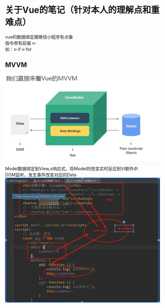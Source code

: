 # 关于Vue的笔记（针对本人的理解点和重难点）  

vue的数据绑定跟微信小程序有点像  
指令带有前缀 v-  
如：v-if v-for

## MVVM 
![MVVMpocture](images/notesImages/MVVM.png)
Model数据绑定到View,x响应式，将Model的改变实时反应到Vi额外中  
DOM监听，发生事件改变对应的Data
![MVVM2](images/notesImages/MVVM2.png)


